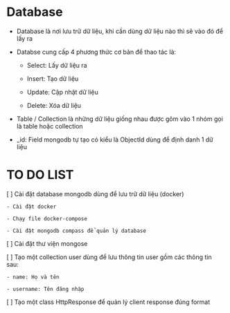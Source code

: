 # Database

- Database là nơi lưu trữ dữ liệu, khi cần dùng dữ liệu nào thì sẽ vào đó để lấy ra

- Databse cung cấp 4 phương thức cơ bản để thao tác là:

    - Select: Lấy dữ liệu ra

    - Insert: Tạo dữ liệu

    - Update: Cập nhật dữ liệu

    - Delete: Xóa dữ liệu

- Table / Collection là những dữ liệu giống nhau được gôm vào 1 nhóm gọi là table hoặc collection

- _id: Field mongodb tự tạo có kiểu là ObjectId dùng để định danh 1 dữ liệu


# TO DO LIST

[ ] Cài đặt database mongodb dùng để lưu trữ dữ liệu (docker)

    - Cài đặt docker

    - Chạy file docker-compose

    - Cài đặt mongodb compass để quản lý database

[ ] Cài đặt thư viện mongose

[ ] Tạo một collection user dùng để lưu thông tin user gồm các thông tin sau:

    - name: Họ và tên

    - username: Tên đăng nhập

[ ] Tạo một class HttpResponse để quản lý client response đúng format

